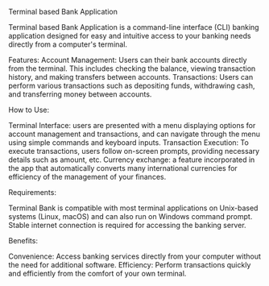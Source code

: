 Terminal based Bank Application

Terminal based Bank Application is a command-line interface (CLI) banking application designed for easy and intuitive access to your banking needs directly from a computer's terminal.

Features:
Account Management: Users can  their bank accounts directly from the terminal. This includes checking the balance, viewing transaction history, and making transfers between accounts.
Transactions: Users can perform various transactions such as depositing funds, withdrawing cash, and transferring money between accounts.

How to Use:

Terminal Interface:  users are presented with a  menu displaying options for account management and transactions, and can navigate through the menu using simple commands and keyboard inputs.
Transaction Execution: To execute transactions, users follow on-screen prompts, providing necessary details such as amount, etc.
Currency exchange: a feature incorporated in the app that automatically converts many international currencies for efficiency of the management of your finances.

Requirements:

Terminal Bank is compatible with most terminal applications on Unix-based systems (Linux, macOS) and can also run on Windows command prompt.
Stable internet connection is required for accessing the banking server.

Benefits:

Convenience: Access banking services directly from your computer without the need for additional software.
Efficiency: Perform transactions quickly and efficiently from the comfort of your own terminal.
